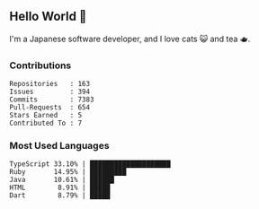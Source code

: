 ## Hello World 👋

I'm a Japanese software developer, and I love cats 😺 and tea 🫖.

### Contributions

    Repositories   : 163
    Issues         : 394
    Commits        : 7383
    Pull-Requests  : 654
    Stars Earned   : 5
    Contributed To : 7

### Most Used Languages

    TypeScript 33.10% | ████████████████████
    Ruby       14.95% | █████████
    Java       10.61% | ██████
    HTML        8.91% | █████
    Dart        8.79% | █████
